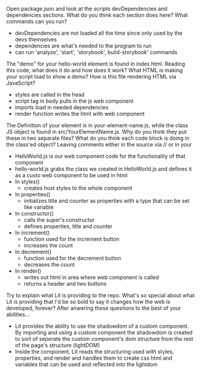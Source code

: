Open package.json and look at the scripts devDependencies and dependencies sections. What do you think each section does here? What commands can you run?
- devDependencies are not loaded all the time since only used by the devs themselves
- dependencies are what's needed to the program to run
- can run 'analyze', 'start', 'storybook', build-storybook' commands

The "demo" for your hello-world element is found in index.html. Reading this code, what does it do and how does it work? What HTML is making your script load to show a demo? How is this file rendering HTML via JavaScript?
- styles are called in the head
- script tag in body pulls in the js web component
- imports load in needed dependencies
- render function writes the html with web component

The Definition of your element is in your-element-name.js, while the class JS object is found in src/YourElementName.js. Why do you think they put these in two separate files? What do you think each code block is doing in the class'ed object? Leaving comments either in the source via // or in your
- HelloWorld.js is our web component code for the functionality of that component
- hello-world.js grabs the class we created in HelloWorld.js and defines it as a custo web component to be used in html
- In styles()
    - creates host styles to the whole component
- In properties()
    - initializes title and counter as properties with a type that can be set like variable
- In constructor()
    - calls the super's constructor
    - defines properties, title and counter
- In increment()
    - function used for the increment button
    - increases the count
- In decrement()
    - function used for the decrement button
    - decreases the count
- In render()
    - writes out html in area where web component is called
    - returns a header and two buttons


Try to explain what Lit is providing to the repo. What's so special about what Lit is providing that I'd be so bold to say it changes how the web is developed, forever? After anwering these questions to the best of your abilities...
- Lit provides the ability to use the shadowdom of a custom component. By importing and using a custom component the shadowdom is created to sort of seperate the custom component's dom structure from the rest of the page's structure (lightDOM)
- Inside the component, Lit reads the structuring used with styles, properties, and render and handles them to create css html and variables that can be used and reflected into the lightdom